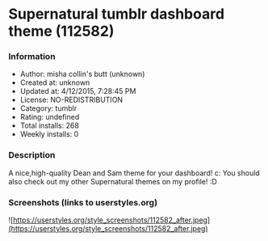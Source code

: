 # Supernatural tumblr dashboard theme (112582)

### Information
- Author: misha collin's butt (unknown)
- Created at: unknown
- Updated at: 4/12/2015, 7:28:45 PM
- License: NO-REDISTRIBUTION
- Category: tumblr
- Rating: undefined
- Total installs: 268
- Weekly installs: 0


### Description
A nice,high-quality Dean and Sam theme for your dashboard! c: You should also check out my other Supernatural themes on my profile! :D


### Screenshots (links to userstyles.org)
![https://userstyles.org/style_screenshots/112582_after.jpeg](https://userstyles.org/style_screenshots/112582_after.jpeg)


